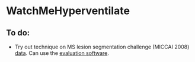 # WatchMeHyperventilate

## To do:

* Try out technique on MS lesion segmentation challenge (MICCAI 2008) [data](http://www.ia.unc.edu/MSseg/).  Can use the [evaluation software](https://github.com/telnet2/gradworks/tree/master/EvalSegmentation).  

